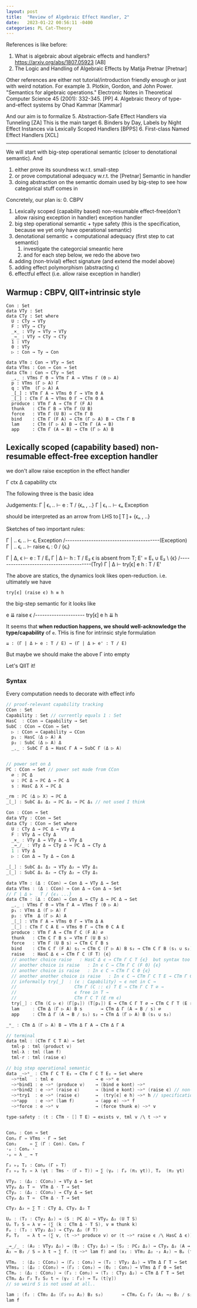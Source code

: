 ```yaml
---
layout: post
title:  "Review of Algebraic Effect Handler, 2"
date:   2023-01-22 00:56:11 -0400
categories: PL Cat-Theory
---
```

References is like before:
1. What is algebraic about algebraic effects and handlers? https://arxiv.org/abs/1807.05923 [AB]
2. The Logic and Handling of Algebraic Effects by Matija Pretnar [Pretnar]

Other references are either not tutorial/introduction friendly enough or just with weird notation. For example
3. Plotkin, Gordon, and John Power. "Semantics for algebraic operations." Electronic Notes in Theoretical Computer Science 45 (2001): 332-345. [PP]
4. Algebraic theory of type-and-effect systems by Ohad Kammar [Kammar]

And our aim is to formalize 
5. Abstraction-Safe Effect Handlers via Tunneling [ZA] This is the main target
6. Binders by Day, Labels by Night Effect Instances via Lexically Scoped Handlers [BPPS]
6. First-class Named Effect Handlers [XCL]
***

We will start with big-step operational semantic (closer to denotational semantic). 
And 
1. either prove its soundness w.r.t. small-step
2. or prove computational adequacy w.r.t. the [Pretnar] Semantic in handler
3. doing abstraction on the semantic domain used by big-step to see how categorical stuff comes in


Concretely, our plan is:
0. CBPV 
1. Lexically scoped (capability based) non-resumable effect-free(don't allow raising exception in handler) exception handler
2. big step operational semantic + type safety (this is the specification, because we yet only have operational semantic)
3. denotational semantic + computational adequacy (first step to cat semantic)
   1. investigate the categorcial smeantic here
   2. and for each step below, we redo the above two
4. adding (non-trivial) effect signature (and extend the model above)
5. adding effect polymorphism (abstracting ϵ)
6. effectful effect (i.e. allow raise exception in handler)

## Warmup : CBPV, QIIT+intrinsic style
```
Con : Set
data VTy : Set
data CTy : Set where
  U : CTy → VTy
  F : VTy → CTy
  _×_ : VTy → VTy → VTy
  _→_ : VTy → CTy → CTy
  1 : VTy
  0 : VTy
  ▷ : Con → Ty → Con

data VTm : Con → VTy → Set 
data VTms : Con → Con → Set
data CTm : Con → CTy → Set
  _,_ : VTms Γ Θ → VTm Γ A → VTms Γ (Θ ▷ A)
  p : VTms (Γ ▷ A) Γ
  q : VTm  (Γ ▷ A) A
  _[_] : VTm Γ A → VTms Θ Γ → VTm Θ A
  _[_] : CTm Γ A → VTms Θ Γ → CTm Θ A
  produce : VTm Γ A → CTm Γ (F A)
  thunk   : CTm Γ B → VTm Γ (U B)
  force   : VTm Γ (U B) → CTm Γ B
  bind    : CTm Γ (F A) → CTm (Γ ▷ A) B → CTm Γ B
  lam     : CTm (Γ ▷ A) B → CTm Γ (A → B)
  app     : CTm Γ (A → B) → CTm (Γ ▷ A) B
```
## Lexically scoped (capability based) non-resumable effect-free exception handler
we don't allow raise exception in the effect handler

Γ ctx
Δ capability ctx

The following three is the basic idea

Judgements:
Γ | ϵ₁ .. ⊢ e : T / {ϵₙ , ..}
Γ | ϵ₁ .. ⊢ ϵₙ Exception


should be interpreted as an arrow from LHS to〚T〛+ {ϵₙ , ..}

Sketches of two important rules:

  Γ | .. ϵᵢ .. ⊢ ϵᵢ Exception
/----------------------------------------(Exception)
  Γ | .. ϵᵢ .. ⊢ raise ϵᵢ : 0 / {ϵᵢ} 

  Γ | Δ, ϵ ⊢ e : T / E₁   Γ | Δ ⊢ h : T / E₂ 
  ϵ is absent from T; E' = E₁ ∪ E₂ \ {ϵ}
/----------------------------------------(Try)
  Γ | Δ ⊢ try[ϵ] e h : T / E'


The above are statics, the dynamics look likes open-reduction. i.e. ultimately we have

`try[ϵ] (raise ϵ) h ≡ h`

the big-step semantic for it looks like 

  e ⇊ raise ϵ
/---------------------
  try[ϵ] e h ⇊ h

It seems that **when reduction happens, we should well-acknowledge the type/capability** of `e`. 
THis is fine for intrinsic style formulation

`⇊ : (Γ | Δ ⊢ e : T / E) → (Γ | Δ ⊢ e' : T / E)`

But maybe we should make the above Γ into empty

Let's QIIT it!

### Syntax

Every computation needs to decorate with effect info
```C
// proof-relevant capability tracking
CCon : Set
Capability : Set // currently equals 1 : Set
HasC  : CCon → Capability → Set
SubC : CCon → CCon → Set
  ▷ : CCon → Capability → CCon
  p₁ : HasC (Δ ▷ A) A
  p₂ : SubC (Δ ▷ A) Δ
  _,_ : SubC Γ Δ → HasC Γ A → SubC Γ (Δ ▷ A)


// power set on Δ
ℙC : CCon → Set // power set made from CCon
  ∅ : ℙC Δ
  ∪ : ℙC Δ → ℙC Δ → ℙC Δ
  s : HasC Δ X → ℙC Δ 

_rm : ℙC (Δ ▷ X) → ℙC Δ
_[_] : SubC Δ₁ Δ₂ → ℙC Δ₂ → ℙC Δ₁ // not used I think 

Con : CCon → Set
data VTy : CCon → Set
data CTy : CCon → Set where
  U : CTy Δ → ℙC Δ → VTy Δ
  F : VTy Δ → CTy Δ
  _×_ : VTy Δ → VTy Δ → VTy Δ
  _→_/_ : VTy Δ → CTy Δ → ℙC Δ → CTy Δ
  1 : VTy Δ
  ▷ : Con Δ → Ty Δ → Con Δ

_[_] : SubC Δ₁ Δ₂ → VTy Δ₂ → VTy Δ₁
_[_] : SubC Δ₁ Δ₂ → CTy Δ₂ → CTy Δ₁

data VTm : (Δ : CCon) → Con Δ → VTy Δ → Set 
data VTms : (Δ : CCon) → Con Δ → Con Δ → Set
// Γ | Δ ⊢ _ T / {ϵ₁ ...}
data CTm : (Δ : CCon) → Con Δ → CTy Δ → ℙC Δ → Set
  _,_ : VTms Γ Θ → VTm Γ A → VTms Γ (Θ ▷ A)
  p₁ : VTms Δ (Γ ▷ A) Γ
  p₂ : VTm  Δ (Γ ▷ A) A
  _[_] : VTm Γ A → VTms Θ Γ → VTm Δ A
  _[_] : CTm Γ C A E → VTms Θ Γ → CTm Θ C A E
  produce : VTm Γ A → CTm Γ C (F A) ∅
  thunk   : CTm C Γ B s → VTm Γ (U B s)
  force   : VTm Γ (U B s) → CTm C Γ B s
  bind    : CTm C Γ (F A) s₁ → CTm C (Γ ▷ A) B s₂ → CTm C Γ B (s₁ ∪ s₂)
  raise   : HasC Δ ϵ → CTm Γ C (F T) {ϵ} 
  // another choice raise   : HasC Δ ϵ → CTm Γ C T {ϵ}  but syntax too ugly
  // another choice is raise   : In ϵ C → CTm Γ C (F 0) {ϵ} 
  // another choice is raise   : In ϵ C → CTm Γ C 0 {ϵ} 
  // another another choice is raise   : In ϵ C → CTm Γ C T E → CTm Γ C T (E ∪ {ϵ})
  // informally try[_]  : (ϵ : Capability) → ϵ not in C →
  //                      CTm Γ (C :: ϵ) T E → CTm Γ C T ∅ →
  //                      ϵ free in T → 
  //                      CTm Γ C T (E rm ϵ)
  try[_] : CTm (C ▷ ϵ) (Γ[p₁]) (T[p₁]) E → CTm C Γ T ∅ → CTm C Γ T (E rm)
  lam     : CTm Δ (Γ ▷ A) B s       → CTm Δ Γ (A → B / s) ∅
  app     : CTm Δ Γ (A → B / s₁) s₂ → CTm Δ (Γ ▷ A) B (s₁ ∪ s₂)

_*_ : CTm Δ (Γ ▷ A) B → VTm Δ Γ A → CTm Δ Γ A 

// terminal
data tml : (CTm Γ C T A) → Set 
  tml-p : tml (product v)
  tml-λ : tml (lam f)
  tml-r : tml (raise ϵ)

// big step operational semantic
data _~>*_ : CTm Γ C T E₁ → CTm Γ C T E₂ → Set where
  ~>*tml   : tml e                → e ~>* e
  ~>*bind1 : e ~>* (produce v)    → (bind e kont) ~>* 
  ~>*bind2 : e ~>* (raise ϵ)      → (bind e kont) ~>* (raise ϵ) // non-resumable exception
  ~>*try1  : e ~>* (raise ϵ)      →  (try[ϵ] e h) ~>* h // specification
  ~>*app   : e ~>* (lam f)        → (app e) ~>* f
  ~>*force : e ~>* v              → (force thunk e) ~>* v

```
```C
type-safety : (t : CTm ⋅ [] T E) → exists v, tml v /\ t ~>* v


Conₚ : Con → Set
Conₚ Γ = VTms ⋅ Γ → Set
Con₂     = ∑ (Γ : Con). Conₚ Γ
⋅ₚ : Conₚ ⋅
⋅ₚ = λ _ → ⊤ 

Γ₂ ▹ₚ T₂ : Conₚ (Γ ▹ T)
Γ₂ ▹ₚ T₂ = λ (γt : Tms ⋅ (Γ ▹ T)) → ∑ (γₚ : Γₚ (π₁ γt)), Tₚ  (π₂ γt)

VTyₚ : (Δ₂ : CCon₂) → VTy Δ → Set
VTyₚ Δ₂ T =  VTm Δ ⋅ T → Set 
CTyₚ : (Δ₂ : CCon₂) → CTy Δ → Set
CTyₚ Δ₂ T =  CTm Δ ⋅ T → Set 

CTy₂ Δ₂ = ∑ T : CTy Δ, CTyₚ Δ₂ T

Uₚ : (T₂ : CTy₂ Δ₂) → (S : ℙC Δ) → VTyₚ Δ₂ (U T S)
Uₚ T₂ S = λ v → (∑ (k : CTm Δ ⋅ T S), v ≡ thunk k)
Fₚ : (T₂ : VTy₂ Δ₂) → CTyₚ Δ₂ (F T) 
Fₚ T₂   = λ t → (∑ v, (t ~>* produce v) or (t ~>* raise ϵ /\ HasC Δ ϵ))

_→_/_ : (A₂ : VTy₂ Δ₂) → (B₂ : CTy₂ Δ₂) → (S₂ : ℙC₂ Δ₂) → CTyₚ Δ₂ (A → B / S)
A₂ → B₂ / S = λ t → ∑ f. (t ~>* lam f) and (x₂ : VTm₂ Δ₂ ⋅₂ A₂) → Bₚ (f * t)

VTmₚ  : (Δ₂ : CCon₂) → (Γ₂ : Con₂) → (T₂ : VTy₂ Δ₂) → VTm Δ Γ T → Set 
VTmsₚ : (Δ₂ : CCon₂) → (Γ₂ : Con₂) → (Θ₂ : Con₂) → VTms Δ Γ Θ → Set 
CTmₚ : (Δ₂ : CCon₂) → (Γ₂ : Con₂) → (T₂ : CTy₂ Δ₂) → CTm Δ Γ T → Set
CTmₚ Δ₂ Γ₂ T₂ S₂ t = (γ₂ : Γ₂) → Tₚ (t[γ]) 
// so weird S is not used at all..

lam : (f₂ : CTm₂ Δ₂ (Γ₂ ▷₂ A₂) B₂ s₂)       → CTmₚ C₂ Γ₂ (A₂ →₂ B₂ / s₂) ∅₂ (lam f)
lam f
```